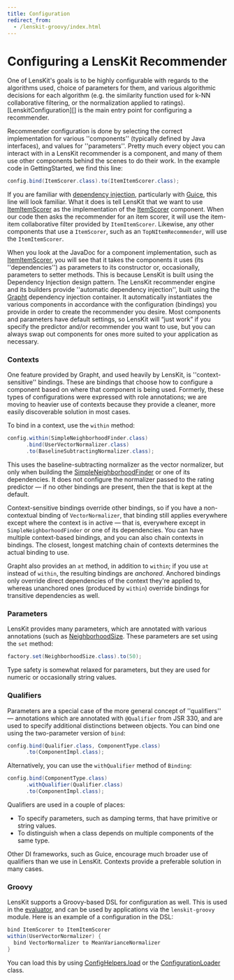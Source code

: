 ```yaml
---
title: Configuration
redirect_from:
  - /lenskit-groovy/index.html
---
```


# Configuring a LensKit Recommender

[LenskitRecommenderEngineFactory]: http://lenskit.org/apidocs/org/grouplens/lenskit/core/LenskitConfiguration.html

One of LensKit's goals is to be highly configurable with regards to
the algorithms used, choice of parameters for them, and various
algorithmic decisions for each algorithm (e.g. the similarity function
used for k-NN collaborative filtering, or the normalization applied to
ratings). [LenskitConfiguration][] is the main entry point
for configuring a recommender.

Recommender configuration is done by selecting the correct
implementation for various ''components'' (typically defined by Java
interfaces), and values for ''parameters''.  Pretty much every object
you can interact with in a LensKit recommender is a component, and
many of them use other components behind the scenes to do their
work. In the example code in GettingStarted, we find this line:

~~~java
config.bind(ItemScorer.class).to(ItemItemScorer.class);
~~~

[ItemItemScorer]: http://lenskit.org/apidocs/org/grouplens/knn/item/ItemItemRatingPredictor.html
[ItemScorer]: http://lenskit.org/apidocs/org/grouplens/lenskit/RatingPredictor.html
[Guice]: https://code.google.com/p/google-guice/
[WP:DI]: http://en.wikipedia.org/wiki/Dependency_injection

If you are familiar with [dependency injection][WP:DI], particularly
with [Guice][], this line will look familiar.  What it does is tell
LensKit that we want to use [ItemItemScorer][] as the
implementation of the [ItemScorer][] component. When our code
then asks the recommender for an item scorer, it will use the item-item collaborative filter
provided by
`ItemItemScorer`. Likewise, any other components that use a
`ItemScorer`, such as an `TopNItemRecommender`, will use the
`ItemItemScorer`.

[TopNItemRecommender]: http://lenskit.org/apidocs/org/grouplens/lenskit/basic/TopNItemRecommender.html
[Grapht]: http://github.com/grouplens/grapht

When you look at the JavaDoc for a component implementation, such as
[ItemItemScorer][], you will see that it takes the components it
uses (its ''dependencies'') as parameters to its constructor or,
occasionally, parameters to setter methods. This is because LensKit is
built using the Dependency Injection design pattern. The
LensKit recommender engine and its builders provide ''automatic dependency
injection'', built using the [Grapht][] dependency injection
container. It automatically instantiates the various components in
accordance with the configuration (bindings) you provide in order to
create the recommender you desire.  Most components and parameters
have default settings, so LensKit will “just work” if you specify the
predictor and/or recommender you want to use, but you can always swap
out components for ones more suited to your application as necessary.

### Contexts

One feature provided by Grapht, and used heavily by LensKit, is
''context-sensitive'' bindings. These are bindings that choose how to
configure a component based on where that component is being
used. Formerly, these types of configurations were expressed with role
annotations; we are moving to heavier use of contexts because they
provide a cleaner, more easily discoverable solution in most cases.

To bind in a context, use the `within` method:

~~~java
config.within(SimpleNeighborhoodFinder.class)
      .bind(UserVectorNormalizer.class)
      .to(BaselineSubtractingNormalizer.class);
~~~

[SimpleNeighborhoodFinder]: http://lenskit.org/apidocs/org/grouplens/lenskit/knn/user/SimpleNeighborhoodFinder.html

This uses the baseline-subtracting normalizer as the vector
normalizer, but only when building the [SimpleNeighborhoodFinder][] or
one of its dependencies. It does not configure the normalizer passed
to the rating predictor — if no other bindings are present, then the
that is kept at the default.

Context-sensitive bindings override other bindings, so if you have a
non-contextual binding of `VectorNormalizer`, that binding still
applies everywhere except where the context is in active — that is,
everywhere except in `SimpleNeighborhoodFinder` or one of its
dependencies. You can have multiple context-based bindings, and you
can also chain contexts in bindings. The closest, longest matching
chain of contexts determines the actual binding to use.

Grapht also provides an `at` method, in addition to `within`; if you use `at` instead of `within`, the resulting bindings are *anchored*.  Anchored bindings only override direct dependencies of the context they're applied to, whereas unanchored ones (produced by `within`) override bindings for transitive dependencies as well.

### Parameters

[NeighborhoodSize]: http://lenskit.org/apidocs/org/grouplens/lenskit/knn/params/NeighborhoodSize.html

LensKit provides many parameters, which are annotated with various
annotations (such as [NeighborhoodSize][].  These parameters are set
using the `set` method:

~~~java
factory.set(NeighborhoodSize.class).to(50);
~~~

Type safety is somewhat relaxed for parameters, but they are used for
numeric or occasionally string values.

### Qualifiers

Parameters are a special case of the more general concept of
''qualifiers'' — annotations which are annotated with `@Qualifier`
from JSR 330, and are used to specify additional distinctions between
objects. You can bind one using the two-parameter version of `bind`:

~~~java
config.bind(Qualifier.class, ComponentType.class)
      .to(ComponentImpl.class);
~~~

Alternatively, you can use the `withQualifier` method of `Binding`:

~~~java
config.bind(ComponentType.class)
      .withQualifier(Qualifier.class)
      .to(ComponentImpl.class);
~~~

Qualifiers are used in a couple of places:

- To specify parameters, such as damping terms, that have primitive or
  string values.
- To distinguish when a class depends on multiple components of the
  same type.

Other DI frameworks, such as Guice, encourage much broader use of qualifiers than we use in LensKit. Contexts provide a preferable solution in many cases.

### Groovy

LensKit supports a Groovy-based DSL for configuration as well.  This is used in the [evaluator](../evaluator/), and can be used by applications via the `lenskit-groovy` module.  Here is an example of a configuration in the DSL:

~~~groovy
bind ItemScorer to ItemItemScorer
within(UserVectorNormalizer) {
  bind VectorNormalizer to MeanVarianceNormalizer
}
~~~

[load]: http://lenskit.org/apidocs/org/grouplens/lenskit/config/ConfigHelpers.html#load%28java.io.File%29
[ConfigurationLoader]: http://lenskit.org/apidocs/org/grouplens/lenskit/config/ConfigurationLoader.html

You can load this by using [ConfigHelpers.load][load] or the [ConfigurationLoader][] class.
